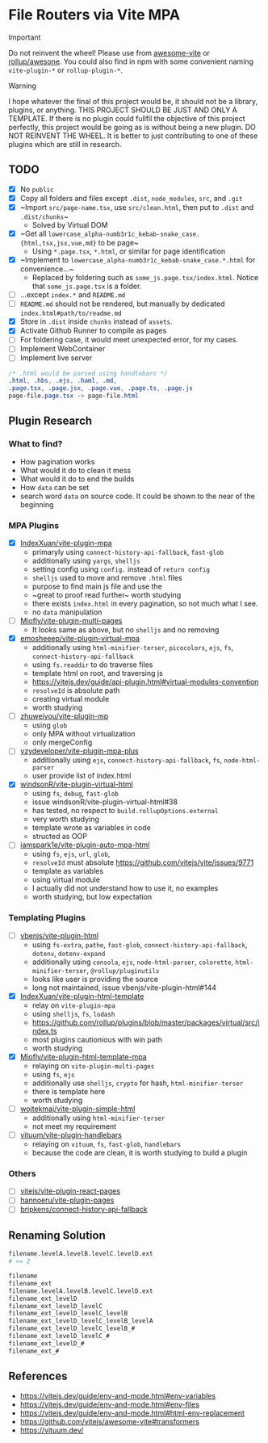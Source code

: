 # File Routers via Vite MPA

> [!IMPORTANT]
> Do not reinvent the wheel! Please use from [awesome-vite](https://github.com/vitejs/awesome-vite) or [rollup/awesone](https://github.com/rollup/awesome).
> You could also find in npm with some convenient naming `vite-plugin-*` or `rollup-plugin-*`.

> [!WARNING]  
> I hope whatever the final of this project would be, it should not be a library, plugins, or anything. THIS PROJECT SHOULD BE JUST 
> AND ONLY A TEMPLATE. If there is no plugin could fullfil the objective of this project perfectly, this project would be going as
> is without being a new plugin. DO NOT REINVENT THE WHEEL. It is better to just contributing to one of these plugins which are still
> in research. 

## TODO
- [x] No `public`
- [x] Copy all folders and files except `.dist`, `node_modules`, `src`,  and `.git`
- [x] ~Import `src/page-name.tsx`, use `src/clean.html`, then put to `.dist` and `.dist/chunks`~
  - Solved by Virtual DOM
- [x] ~Get all `lowercase_alpha-numb3r1c_kebab-snake_case.{html,tsx,jsx,vue,md}` to be page~
  - Using `*.page.tsx`, `*.html`, or similar for page identification
- [x] ~Implement to `lowercase_alpha-numb3r1c_kebab-snake_case.*.html` for convenience...~
  - Replaced by foldering such as `some_js.page.tsx/index.html`. Notice that `some_js.page.tsx` is a folder.
- [ ] ...except `index.*` and `README.md`
- [ ] `README.md` should not be rendered, but manually by dedicated `index.html#path/to/readme.md`
- [x] Store in `.dist` inside `chunks` instead of `assets`.
- [x] Activate Github Runner to compile as pages
- [ ] For foldering case, it would meet unexpected error, for my cases.
- [ ] Implement WebContainer
- [ ] Implement live server

```css
/* .html would be parsed using handlebars */
.html, .hbs, .ejs, .haml, .md,
.page.tsx, .page.jsx, .page.vue, .page.ts, .page.js
page-file.page.tsx -> page-file.html
```

## Plugin Research

### What to find?
- How pagination works
- What would it do to clean it mess
- What would it do to end the builds
- How `data` can be set
- search word `data` on source code. It could be shown to the near of the beginning

### MPA Plugins
- [x] [IndexXuan/vite-plugin-mpa](https://github.com/IndexXuan/vite-plugin-mpa)
  - primaryly using `connect-history-api-fallback`, `fast-glob`
  - additionally using `yargs`, `shelljs`
  - setting config using `config.` instead of `return config`
  - `shelljs` used to move and remove `.html` files
  - purpose to find main js file and use the 
  - ~great to proof read further~ worth studying
  - there exists `index.html` in every pagination, so not much what I see.
  - no `data` manipulation
- [ ] [Miofly/vite-plugin-multi-pages](https://github.com/Miofly/vite-plugin-multi-pages)
  - It looks same as above, but no `shelljs` and no removing
- [x] [emosheeep/vite-plugin-virtual-mpa](https://github.com/emosheeep/vite-plugin-virtual-mpa)
  - additionally using `html-minifier-terser`, `picocolors`, `ejs`, `fs`, `connect-history-api-fallback`
  - using `fs.readdir` to do traverse files
  - template html on root, and traversing js
  - https://vitejs.dev/guide/api-plugin.html#virtual-modules-convention
  - `resolveId` is absolute path
  - creating virtual module
  - worth studying
- [ ] [zhuweiyou/vite-plugin-mp](https://github.com/zhuweiyou/vite-plugin-mp)
  - using `glob`
  - only MPA without virtualization
  - only mergeConfig
- [ ] [yzydeveloper/vite-plugin-mpa-plus](https://github.com/yzydeveloper/vite-plugin-mpa-plus)
  - additionally using `ejs`, `connect-history-api-fallback`, `fs`, `node-html-parser`
  - user provide list of index.html
- [x] [windsonR/vite-plugin-virtual-html](https://github.com/windsonR/vite-plugin-virtual-html)
  - using `fs`, `debug`, `fast-glob`
  - issue windsonR/vite-plugin-virtual-html#38
  - has tested, no respect to `build.rollupOptions.external`
  - very worth studying
  - template wrote as variables in code
  - structed as OOP
- [ ] [iamspark1e/vite-plugin-auto-mpa-html](https://github.com/iamspark1e/vite-plugin-auto-mpa-html)
  - using `fs`, `ejs`, `url`, `glob`,
  - `resolveId` must absolute https://github.com/vitejs/vite/issues/9771
  - template as variables
  - using virtual module
  - I actually did not understand how to use it, no examples
  - worth studying, but low expectation

### Templating Plugins
- [ ] [vbenjs/vite-plugin-html](https://github.com/vbenjs/vite-plugin-html)
  - using `fs-extra`, `pathe`, `fast-glob`, `connect-history-api-fallback`, `dotenv`, `dotenv-expand`
  - additionally using `consola`, `ejs`, `node-html-parser`, `colorette`, `html-minifier-terser`, `@rollup/pluginutils`
  - looks like user is providing the source
  - long not maintained, issue vbenjs/vite-plugin-html#144
- [x] [IndexXuan/vite-plugin-html-template](https://github.com/IndexXuan/vite-plugin-html-template)
  - relay on `vite-plugin-mpa`
  - using `shelljs`, `fs`, `lodash`
  - https://github.com/rollup/plugins/blob/master/packages/virtual/src/index.ts
  - most plugins cautionious with win path
  - worth studying
- [x] [Miofly/vite-plugin-html-template-mpa](https://github.com/Miofly/vite-plugin-html-template-mpa)
  - relaying on `vite-plugin-multi-pages`
  - using `fs`, `ejs`
  - additionally use `shelljs`, `crypto` for hash, `html-minifier-terser`
  - there is template here
  - worth studying
- [ ] [wojtekmaj/vite-plugin-simple-html](https://github.com/wojtekmaj/vite-plugin-simple-html)
  - additionally using `html-minifier-terser`
  - not meet my requirement
- [ ] [vituum/vite-plugin-handlebars](https://github.com/vituum/vite-plugin-handlebars)
  - relaying on `vituum`, `fs`, `fast-glob`, `handlebars`
  - because the code are clean, it is worth studying to build a plugin

### Others
- [ ] [vitejs/vite-plugin-react-pages](https://github.com/vitejs/vite-plugin-react-pages)
- [ ] [hannoeru/vite-plugin-pages](https://github.com/hannoeru/vite-plugin-pages)
- [ ] [bripkens/connect-history-api-fallback](https://github.com/bripkens/connect-history-api-fallback)

## Renaming Solution

```bash
filename.levelA.levelB.levelC.levelD.ext
# >= 2

filename
filename_ext
filename.levelA.levelB.levelC.levelD.ext
filename_ext_levelD
filename_ext_levelD_levelC
filename_ext_levelD_levelC_levelB
filename_ext_levelD_levelC_levelB_levelA
filename_ext_levelD_levelC_levelB_#
filename_ext_levelD_levelC_#
filename_ext_levelD_#
filename_ext_#
```

## References

- https://vitejs.dev/guide/env-and-mode.html#env-variables
- https://vitejs.dev/guide/env-and-mode.html#env-files
- https://vitejs.dev/guide/env-and-mode.html#html-env-replacement
- https://github.com/vitejs/awesome-vite#transformers
- https://vituum.dev/